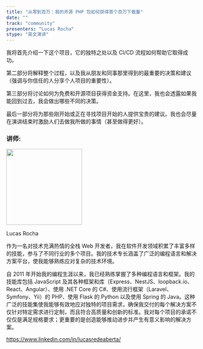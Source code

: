```yaml
---
title: "从零到百万：我的开源 PHP 包如何获得首个百万下载量"
date: ""
track: "community"
presenters: "Lucas Rocha"
stype: "英文演讲"
---
```


我将首先介绍一下这个项目，它的独特之处以及 CI/CD 流程如何帮助它取得成功。

第二部分将解释整个过程，以及我从朋友和同事那里得到的最重要的决策和建议（强调与你信任的人分享个人项目的重要性）。

第三部分将讨论如何为免费和开源项目获得资金支持。在这里，我也会透露如果我能回到过去，我会做出哪些不同的决策。

最后一部分将为那些刚开始或正在寻找项目开始的人提供宝贵的建议。我也会尽量在演讲结束时激励人们去做我所做的事情（甚至做得更好）。

### 讲师:

<img src="https://sessionize.com/image/b35d-400o400o1-NiCoDqJwV8R7ywLQJpJ6hh.jpg" width="200" /><br/>

Lucas Rocha

作为一名对技术充满热情的全栈 Web 开发者，我在软件开发领域积累了丰富多样的技能，参与了不同行业的多个项目。我的技术专长涵盖了广泛的编程语言和解决方案平台，使我能够熟练应对复杂的技术环境。

自 2011 年开始我的编程生涯以来，我已经熟练掌握了多种编程语言和框架。我的技能库包括 JavaScript 及其各种框架和库（Express、NestJS、loopback.io、React、Angular）、使用 .NET Core 的 C#、使用流行框架（Laravel、Symfony、Yii）的 PHP、使用 Flask 的 Python 以及使用 Spring 的 Java。这种广泛的技能集使我能够有效地应对独特的项目需求，确保我交付的每个解决方案不仅针对特定需求进行定制，而且符合高质量和创新的标准。我对每个项目的承诺不仅仅是满足规格要求；更重要的是创造能够推动进步并产生有意义影响的解决方案。

https://www.linkedin.com/in/lucasredeaberta/